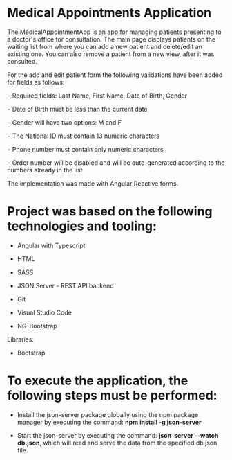 # Medical Appointments Application

The MedicalAppointmentApp is an app for managing patients presenting to a doctor's office for consultation. The main page displays patients on the waiting list from where you can add a new patient and delete/edit an existing one. You can also remove a patient from a new view, after it was consulted. 


For the add and edit patient form the following validations have been added for fields as follows:

⁃ Required fields: Last Name, First Name, Date of Birth, Gender

⁃ Date of Birth must be less than the current date

⁃ Gender will have two options: M and F

⁃ The National ID must contain 13 numeric characters

⁃ Phone number must contain only numeric characters

⁃ Order number will be disabled and will be auto-generated according to
the numbers already in the list

The implementation was made with Angular Reactive forms.


# Project was based on the following technologies and tooling:
- Angular with Typescript

- HTML

- SASS 

- JSON Server - REST API backend

- Git

- Visual Studio Code

- NG-Bootstrap

Libraries:

- Bootstrap

# To execute the application, the following steps must be performed:
- Install the json-server package globally using the npm package manager by executing the command: **npm install -g json-server**

- Start the json-server by executing the command: **json-server --watch db.json**, which will read and serve the data from the specified db.json file.
